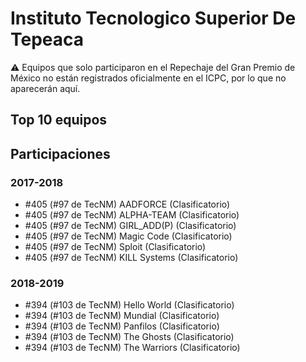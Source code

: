 # Instituto Tecnologico Superior De Tepeaca

:warning: Equipos que solo participaron en el Repechaje del Gran Premio de México no están registrados oficialmente en el ICPC, por lo que no aparecerán aquí.

## Top 10 equipos


## Participaciones

### 2017-2018

- #405 (#97 de TecNM) AADFORCE (Clasificatorio)
- #405 (#97 de TecNM) ALPHA-TEAM (Clasificatorio)
- #405 (#97 de TecNM) GIRL_ADD(P) (Clasificatorio)
- #405 (#97 de TecNM) Magic Code (Clasificatorio)
- #405 (#97 de TecNM) Sploit (Clasificatorio)
- #405 (#97 de TecNM) KILL Systems (Clasificatorio)

### 2018-2019

- #394 (#103 de TecNM) Hello World (Clasificatorio)
- #394 (#103 de TecNM) Mundial (Clasificatorio)
- #394 (#103 de TecNM) Panfilos (Clasificatorio)
- #394 (#103 de TecNM) The Ghosts (Clasificatorio)
- #394 (#103 de TecNM) The Warriors (Clasificatorio)



